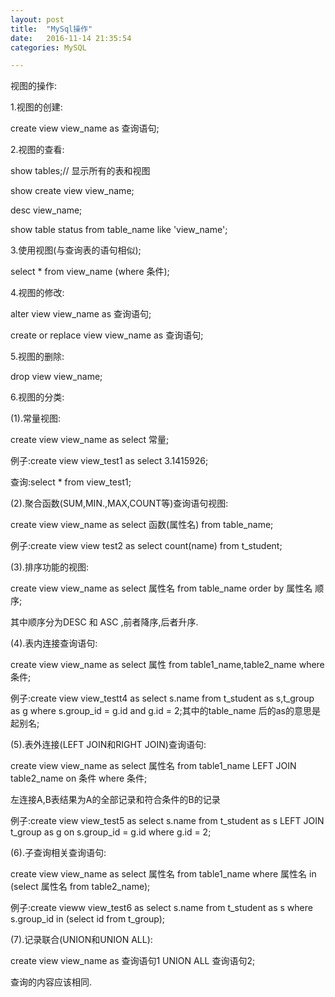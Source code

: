 ```yaml
---
layout: post
title:  "MySql操作"
date:   2016-11-14 21:35:54
categories: MySQL

---
```


视图的操作:

1.视图的创建:

create view view_name as 查询语句;

2.视图的查看:

show tables;// 显示所有的表和视图

show create view view_name;

desc view_name;

show table status from table_name like 'view_name';

3.使用视图(与查询表的语句相似);

select * from view_name (where 条件);

4.视图的修改:

alter view view_name as 查询语句;

create or replace view view_name as 查询语句;

5.视图的删除:

drop view view_name;

6.视图的分类:

(1).常量视图:

create view view_name as select 常量;

例子:create view view_test1 as select 3.1415926;

查询:select * from view_test1;

(2).聚合函数(SUM,MIN.,MAX,COUNT等)查询语句视图:

create view view_name as select 函数(属性名) from table_name;

例子:create view view test2 as select count(name) from t_student;

(3).排序功能的视图:

create view view_name as select 属性名 from table_name order by 属性名 顺序;

其中顺序分为DESC 和 ASC ,前者降序,后者升序.

(4).表内连接查询语句:

create view view_name as select 属性 from table1_name,table2_name where 条件;

例子:create view view_testt4 as select s.name from t_student as s,t_group as g where s.group_id = g.id and g.id = 2;其中的table_name 后的as的意思是起别名;

(5).表外连接(LEFT JOIN和RIGHT JOIN)查询语句:

create view view_name as select 属性名 from table1_name LEFT JOIN table2_name on 条件 where 条件;

左连接A,B表结果为A的全部记录和符合条件的B的记录

例子:create view view_test5 as select s.name from t_student as s LEFT JOIN t_group as g on s.group_id = g.id where g.id = 2;

(6).子查询相关查询语句:

create view view_name as select 属性名 from table1_name where 属性名 in (select 属性名 from table2_name);

例子:create vieww view_test6 as select s.name from t_student as s where s.group_id in (select id from t_group);

(7).记录联合(UNION和UNION ALL):

create view view_name as 查询语句1 UNION ALL 查询语句2;

查询的内容应该相同.